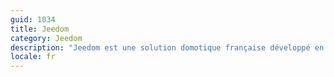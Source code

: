 ```yaml
---
guid: 1034
title: Jeedom
category: Jeedom
description: "Jeedom est une solution domotique française développé en open source. Cette solution domotique est multi-protocole, et fonctionne donc avec des centaines de périphériques domotiques. Attention toutefois nombres de modules sont payants. Ce qui permet à n’importe qui de l’installer sur n’importe quelle configuration, ou bien même de faire évoluer le projet s’il le souhaite."
locale: fr
---
```

